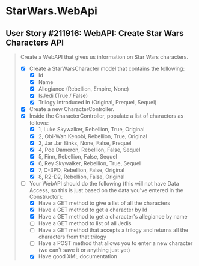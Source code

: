 StarWars.WebApi
===============

User Story #211916: WebAPI: Create Star Wars Characters API
-----------------------------------------------------------

> Create a WebAPI that gives us information on Star Wars characters.
>
> - [x] Create a StarWarsCharacter model that contains the following:
>   - [x] Id
>   - [x] Name
>   - [x] Allegiance (Rebellion, Empire, None)
>   - [x] IsJedi (True / False)
>   - [x] Trilogy Introduced In (Original, Prequel, Sequel)
> - [x] Create a new CharacterController.
> - [x] Inside the CharacterController, populate a list of characters as
>   follows:
>   - [x] 1, Luke Skywalker, Rebellion, True, Original
>   - [x] 2, Obi-Wan Kenobi, Rebellion, True, Original
>   - [x] 3, Jar Jar Binks, None, False, Prequel
>   - [x] 4, Poe Dameron, Rebellion, False, Sequel
>   - [x] 5, Finn, Rebellion, False, Sequel
>   - [x] 6, Rey Skywalker, Rebellion, True, Sequel
>   - [x] 7, C-3PO, Rebellion, False, Original
>   - [x] 8, R2-D2, Rebellion, False, Original
> - [ ] Your WebAPI should do the following (this will not have Data
>   Access, so this is just based on the data you've entered in the
>   Constructor):
>   - [x] Have a GET method to give a list of all the characters
>   - [x] Have a GET method to get a character by Id
>   - [x] Have a GET method to get a character's allegiance by name
>   - [ ] Have a GET method to list of all Jedis
>   - [ ] Have a GET method that accepts a trilogy and returns all the
>     characters from that trilogy
>   - [ ] Have a POST method that allows you to enter a new character
>     (we can't save it or anything just yet)
>   - [x] Have good XML documentation
